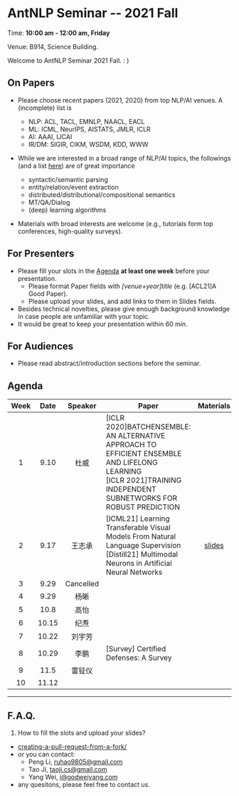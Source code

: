  # AntNLP Seminar -- 2021 Fall

Time: **10:00 am - 12:00 am, Friday**

Venue: B914, Science Building.

Welcome to AntNLP Seminar 2021 Fall. : )

## On Papers

- Please choose recent papers (2021, 2020) from top NLP/AI venues. A (incomplete) list is
  - NLP: ACL, TACL, EMNLP, NAACL, EACL
  - ML:  ICML, NeurIPS, AISTATS, JMLR, ICLR
  - AI:  AAAI, IJCAI
  - IR/DM: SIGIR, CIKM, WSDM, KDD, WWW

- While we are interested in a broad range of NLP/AI topics, the followings (and a list [here](https://slack-files.com/T22T1UP8Q-FLT6K0WDV-c037db5283)) are of great importance
  - syntactic/semantic parsing
  - entity/relation/event extraction
  - distributed/distributional/compositional semantics
  - MT/QA/Dialog
  - (deep) learning algorithms

- Materials with broad interests are welcome (e.g., tutorials form top conferences, high-quality surveys).

## For Presenters

- Please fill your slots in the [Agenda](#agenda) **at least one week** before your presentation.
  - Please format Paper fields with *[venue+year]title* (e.g. [ACL21]A Good Paper).
  - Please upload your slides, and add links to them in Slides fields.
- Besides technical novelties, please give enough background knowledge in case people are unfamiliar with your topic.
- It would be great to keep your presentation within 60 min.

## For Audiences

- Please read abstract/introduction sections before the seminar.

## Agenda

Week   | Date | Speaker   | Paper   | Materials
:---:  | :---: | :---: | --- | :---:
1 |9.10 | 杜威 |[ICLR 2020]BATCHENSEMBLE: AN ALTERNATIVE APPROACH TO EFFICIENT ENSEMBLE AND LIFELONG LEARNING <br /> [ICLR 2021]TRAINING INDEPENDENT SUBNETWORKS FOR ROBUST PREDICTION|
2 |9.17 | 王志承 | [ICML21] Learning Transferable Visual Models From Natural Language Supervision<br />[Distill21] Multimodal Neurons in Artificial Neural Networks |[slides](https://drive.google.com/file/d/1Je7gZ67a-PDx-EjmwCH2gyDbtacmqmON/view?usp=sharing)
3 | 9.29| Cancelled | |
4 |9.29 | 杨晰 | |
5 |10.8 | 高怡 | |
6 |10.15| 纪焘  | |
7 |10.22 |刘宇芳 | | 
8 |10.29 | 李鹏|[Survey] Certified Defenses: A Survey | 
9 |11.5 | 雷钲仪 | |
10|11.12| | |


---
## F.A.Q.

1. How to fill the slots and upload your slides?
- [creating-a-pull-request-from-a-fork/](https://help.github.com/articles/creating-a-pull-request-from-a-fork/)
- or you can contact:
  - Peng Li, <ruhao9805@gmail.com>
  - Tao Ji, <taoji.cs@gmail.com>
  - Yang Wei, <i@godweiyang.com>
- any quesitons, please feel free to contact us.
